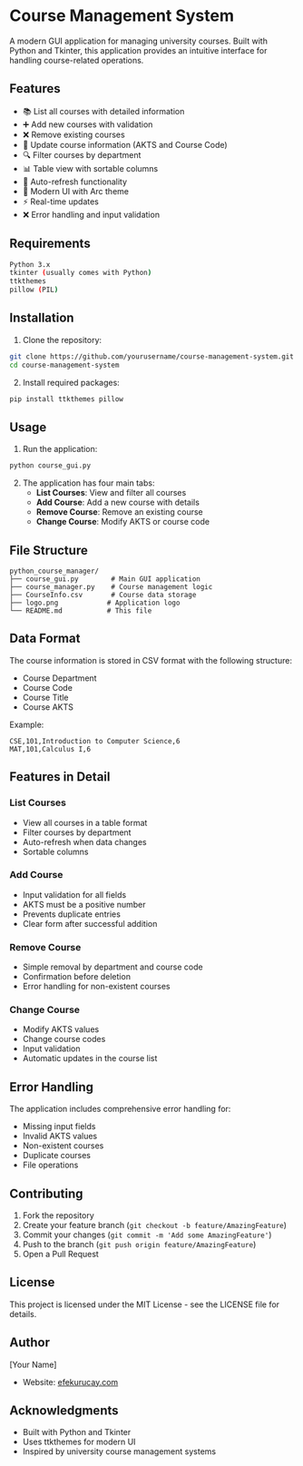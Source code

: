 # Course Management System

A modern GUI application for managing university courses. Built with Python and Tkinter, this application provides an intuitive interface for handling course-related operations.

## Features

- 📚 List all courses with detailed information
- ➕ Add new courses with validation
- ❌ Remove existing courses
- 🔄 Update course information (AKTS and Course Code)
- 🔍 Filter courses by department
- 📊 Table view with sortable columns
- 🔄 Auto-refresh functionality
- 🎨 Modern UI with Arc theme
- ⚡ Real-time updates
- ❌ Error handling and input validation

## Requirements

```bash
Python 3.x
tkinter (usually comes with Python)
ttkthemes
pillow (PIL)
```

## Installation

1. Clone the repository:
```bash
git clone https://github.com/yourusername/course-management-system.git
cd course-management-system
```

2. Install required packages:
```bash
pip install ttkthemes pillow
```

## Usage

1. Run the application:
```bash
python course_gui.py
```

2. The application has four main tabs:
   - **List Courses**: View and filter all courses
   - **Add Course**: Add a new course with details
   - **Remove Course**: Remove an existing course
   - **Change Course**: Modify AKTS or course code

## File Structure

```
python_course_manager/
├── course_gui.py        # Main GUI application
├── course_manager.py    # Course management logic
├── CourseInfo.csv       # Course data storage
├── logo.png            # Application logo
└── README.md           # This file
```

## Data Format

The course information is stored in CSV format with the following structure:
- Course Department
- Course Code
- Course Title
- Course AKTS

Example:
```csv
CSE,101,Introduction to Computer Science,6
MAT,101,Calculus I,6
```

## Features in Detail

### List Courses
- View all courses in a table format
- Filter courses by department
- Auto-refresh when data changes
- Sortable columns

### Add Course
- Input validation for all fields
- AKTS must be a positive number
- Prevents duplicate entries
- Clear form after successful addition

### Remove Course
- Simple removal by department and course code
- Confirmation before deletion
- Error handling for non-existent courses

### Change Course
- Modify AKTS values
- Change course codes
- Input validation
- Automatic updates in the course list

## Error Handling

The application includes comprehensive error handling for:
- Missing input fields
- Invalid AKTS values
- Non-existent courses
- Duplicate courses
- File operations

## Contributing

1. Fork the repository
2. Create your feature branch (`git checkout -b feature/AmazingFeature`)
3. Commit your changes (`git commit -m 'Add some AmazingFeature'`)
4. Push to the branch (`git push origin feature/AmazingFeature`)
5. Open a Pull Request

## License

This project is licensed under the MIT License - see the LICENSE file for details.

## Author

[Your Name]
- Website: [efekurucay.com](https://efekurucay.com)

## Acknowledgments

- Built with Python and Tkinter
- Uses ttkthemes for modern UI
- Inspired by university course management systems 